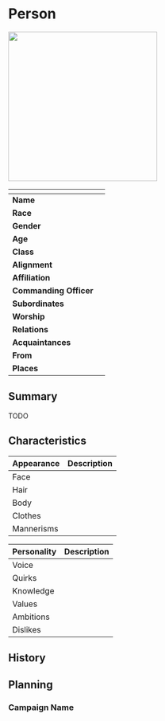 # Person

<img src="../../images/people/name.png" height="300" />

| []() | |
| --- | --- |
| **Name** | |
| **Race** | |
| **Gender** | |
| **Age** | |
| **Class** | |
| **Alignment** | |
| **Affiliation** | |
| **Commanding Officer** | | *Delete if not military*
| **Subordinates** | | *Delete if not military*
| **Worship** | |
| **Relations** | |
| **Acquaintances** | |
| **From** | |
| **Places** | |

## Summary

TODO

## Characteristics

| Appearance | Description |
| --- | --- |
| Face | |
| Hair | |
| Body | |
| Clothes | |
| Mannerisms | |

| Personality | Description |
| --- | --- |
| Voice | |
| Quirks | |
| Knowledge | |
| Values | |
| Ambitions | |
| Dislikes | |

## History

## Planning

### Campaign Name

